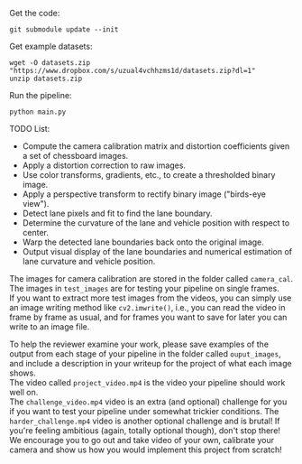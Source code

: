 Get the code:
    
    git submodule update --init

Get example datasets:

    wget -O datasets.zip "https://www.dropbox.com/s/uzual4vchhzms1d/datasets.zip?dl=1"
    unzip datasets.zip

Run the pipeline:
    
    python main.py
    
TODO List:

* Compute the camera calibration matrix and distortion coefficients given a set of chessboard images.
* Apply a distortion correction to raw images.
* Use color transforms, gradients, etc., to create a thresholded binary image.
* Apply a perspective transform to rectify binary image ("birds-eye view").
* Detect lane pixels and fit to find the lane boundary.
* Determine the curvature of the lane and vehicle position with respect to center.
* Warp the detected lane boundaries back onto the original image.
* Output visual display of the lane boundaries and numerical estimation of lane curvature and vehicle position.

The images for camera calibration are stored in the folder called `camera_cal`.  
The images in `test_images` are for testing your pipeline on single frames.  
If you want to extract more test images from the videos, you can simply use an image writing method like `cv2.imwrite()`, 
i.e., you can read the video in frame by frame as usual, and for frames you want to save for later you can write to an image file.  

To help the reviewer examine your work, please save examples of the output from each stage of your pipeline in the folder 
called `ouput_images`, and include a description in your writeup for the project of what each image shows.    
The video called `project_video.mp4` is the video your pipeline should work well on.  
The `challenge_video.mp4` video is an extra (and optional) challenge for you if you want to test your pipeline under 
somewhat trickier conditions.  The `harder_challenge.mp4` video is another optional challenge and is brutal!
If you're feeling ambitious (again, totally optional though), don't stop there!  We encourage you to go out and take 
video of your own, calibrate your camera and show us how you would implement this project from scratch!
